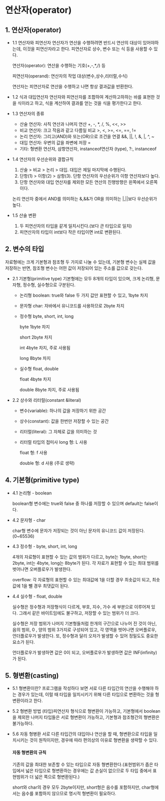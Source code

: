 # 연산자(operator)

## 1. 연산자(operator)

+ 1.1 연산자와 피연산자
  연산자가 연산을 수행하려면 반드시 연산의 대상이 있어야하는데, 이것을 피연산자라고 한다. 피연산자로 상수, 변수 또는 식 등을 사용할 수 있다.

  연산자(operator): 연산을 수행하는 기호(+,-,*,/) 등

  피연산자(operand): 연산자의 작업 대상(변수,상수,리터럴,수식)

  연산자는 피연산자로 연산을 수행하고 나면 항상 결과값을 반환한다.

+ 1.2 식과 대입연산자
  연산자와 피연산자를 조합하여 계산하고하하는 바를 표현한 것을 식이라고 하고, 식을 계산하여 결과를 얻는 것을 식을 평가한다고 한다.

+ 1.3 연산자의 종류
  + 산술 연산자: 사칙 연산과 나머지 연산 +, -, *, /, %, <<, >>
  + 비교 연산자: 크고 작음과 같고 다름일 비교 >, <, >=, <=, ==, !=
  + 논리 연산자: 그리고(AND)와 또는(OR)으로 조건을 연결 &&, ||, !, &, |, ^, ~
  + 대입 연산자: 우변의 값을 좌변에 저장 =
  + 기타: 형변환 연산자, 삼항연산자, instanceof연산자 (type), ?:, instanceof
 
+ 1.4 연산자의 우선순위와 결합규칙
  1. 산술 > 비교 > 논리 > 대입. 대입은 제일 마지막에 수행된다.
  2. 단항(1) > 이항(2) > 삼항(3). 단항 연산자의 우선순위가 이항 연산자보다 높다.
  3. 단항 연산자와 대입 연산자를 제외한 모든 연산의 진행방향은 왼쪽에서 오른쪽이다.

  논리 연산자 중에서 AND를 의미하는 &,&&가 OR을 의미하는 |,||보다 우선순위가 높다.

+ 1.5 산술 변환
  1. 두 피연산자의 타입을 같게 일치시킨다.(보다 큰 타입으로 일치)
  2. 피연산자의 타입이 int보다 작은 타입이면 int로 변환된다.
      
## 2. 변수의 타입
  자료형에는 크게 기본형과 참조형 두 가지로 나눌 수 있는데, 기본형 변수는 실제 값을 저장하는 반면, 참조형 변수는 어떤 값이 저장되어 있는 주소를 값으로 갖는다.

+ 2.1 기본형(primitive type)
  기본형에는 모두 8개의 타입이 있으며, 크게 논리형, 문자형, 정수형, 실수형으로 구분된다.

  + 논리형 boolean: true와 false 두 가지 값만 표현할 수 있고, 1byte 차지
 
  + 문자형 char: 자바에서 유니코드를 사용하므로 2byte 차지
 
  + 정수형 byte, short, int, long
    
    byte 1byte 차지
    
    short 2byte 차지

    int 4byte 차지, 주로 사용됨

    long 8byte 차지

  + 실수형 float, double
    
    float 4byte 차지

    double 8byte 차지, 주로 사용됨

+ 2.2 상수와 리터럴(constant &literal)
  + 변수(variable): 하나의 값을 저장하기 위한 공간
  + 상수(constant): 값을 한번만 저장할 수 있는 공간
  + 리터럴(literal): 그 자체로 값을 의미하는 것
 
  + 리터럴 타입의 접미사
    long 형: L 사용

    float 형: f 사용

    double 형: d 사용 (주로 생략)
    
## 4. 기본형(primitive type)
+ 4.1 논리형 - boolean

  boolean형 변수에는 true와 false 중 하나를 저장할 수 있으며 default는 false이다.
+ 4.2 문자형 - char

  char형 변수에 문자가 저장되는 것이 아닌 문자의 유니코드 값이 저장된다. (0~65536)
+ 4.3 정수형 - byte, short, int, long

  4개의 자료형이 표현할 수 있는 값의 범위가 다르고, byte는 1byte, short는 2byte, int는 4byte, long는 8byte가 된다. 각 자료가 표현할 수 있는 최대 범위를 벗어나면 오버플로우가 발생한다.
  
  overflow: 각 자료형의 표현할 수 있는 최대값에 1을 더할 경우 최솟값이 되고, 최솟값에 1을 뺄 경우 최댓값이 된다.

+ 4.4 실수형 - float, double
 
    실수형은 정수형과 저장형식이 다르게, 부호, 지수, 가수 세 부분으로 이루어져 있다. 그래서 같은 바이트임에도 불구하고, 저장할 수 있는 범위가 더 크다.

    실수형은 저장 범위가 나머지 기본형들처럼 한개의 구간으로 나누어 진 것이 아닌, 음의 범위, 0 , 양의 범위 3가지로 구성되어 있고, 각 영역을 벗어나면 오버플로우, 언더플로우가 발생한다. 또, 정수형과 달리 오차가 발생할 수 있어 정밀도도 중요한 요소가 된다. 

    언더플로우가 발생하면 값은 0이 되고, 오버플로우가 발생하면 값은 INF(infinity)가 된다.

## 5. 형변환(casting)
  + 5.1 형변환이란?
    프로그램을 작성하다 보면 서로 다른 타입간의 연산을 수행해야 하는 경우가 있는데, 이럴 때 타입을 일치시키기 위해 다른 타입으로 변환하는 것을 형변환이라고 한다.
  + 5.2 형변환 방법
    (타입)피연산자 형식으로 형변환이 가능하고, 기본형에서 boolean을 제외한 나머지 타입들은 서로 형변환이 가능하고, 기본형과 참조형간의 형변환은 불가능하다.
  + 5.6 자동 형병환
    서로 다른 타입간의 대입이나 연산을 할 때, 형변환으로 타입을 일치시키는 것이 원칙이지만, 경우에 따라 편의상의 이유로 형변환을 생략할 수 있다.

    #### 자동 형변환의 규칙
    기존의 값을 최대한 보존할 수 있는 타입으로 자동 형변환한다.(표현범위가 좁은 타입에서 넓은 타입으로 형변환하는 경우에는 값 손실이 없으므로 두 타입 중에서 표현범위가 더 넓은 쪽으로 형변환된다.)

    short와 char의 경우 모두 2byte이지만, short형은 음수를 포함하지만, char형에서는 음수를 포함하지 않으므로 명시적 형변환이 필요하다.
